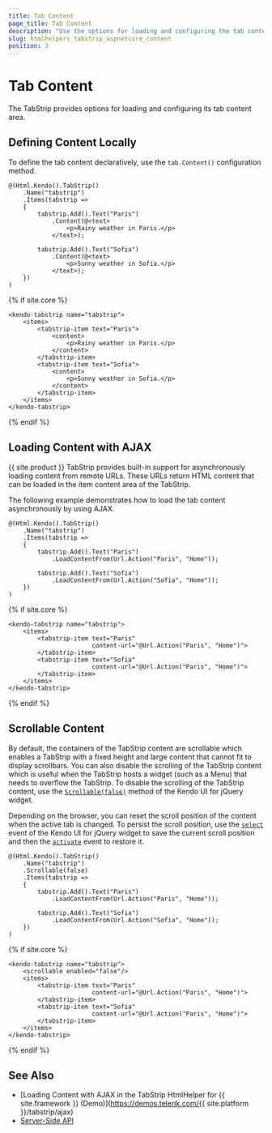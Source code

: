 ```yaml
---
title: Tab Content
page_title: Tab Content
description: "Use the options for loading and configuring the tab content of the Telerik UI TabStrip component for {{ site.framework }}."
slug: htmlhelpers_tabstrip_aspnetcore_content
position: 3
---
```


# Tab Content

The TabStrip provides options for loading and configuring its tab content area.

## Defining Content Locally

To define the tab content declaratively, use the `tab.Content()` configuration method.

```HtmlHelper
@(Html.Kendo().TabStrip()
    .Name("tabstrip")
    .Items(tabstrip =>
    {
        tabstrip.Add().Text("Paris")
            .Content(@<text>
                <p>Rainy weather in Paris.</p>
            </text>);

        tabstrip.Add().Text("Sofia")
            .Content(@<text>
                <p>Sunny weather in Sofia.</p>
            </text>);
    })
)
```
{% if site.core %}
```TagHelper
<kendo-tabstrip name="tabstrip">
    <items>
        <tabstrip-item text="Paris">
            <content>
                <p>Rainy weather in Paris.</p>
            </content>
        </tabstrip-item>
        <tabstrip-item text="Sofia">
            <content>
                <p>Sunny weather in Sofia.</p>
            </content>
        </tabstrip-item>
    </items>
</kendo-tabstrip>

```
{% endif %}

## Loading Content with AJAX

{{ site.product }} TabStrip provides built-in support for asynchronously loading content from remote URLs. These URLs return HTML content that can be loaded in the item content area of the TabStrip.

The following example demonstrates how to load the tab content asynchronously by using AJAX.

```HtmlHelper
@(Html.Kendo().TabStrip()
    .Name("tabstrip")
    .Items(tabstrip =>
    {
        tabstrip.Add().Text("Paris")
            .LoadContentFrom(Url.Action("Paris", "Home"));

        tabstrip.Add().Text("Sofia")
            .LoadContentFrom(Url.Action("Sofia", "Home"));
    })
)
```
{% if site.core %}
```TagHelper
<kendo-tabstrip name="tabstrip">
    <items>
        <tabstrip-item text="Paris"
                       content-url="@Url.Action("Paris", "Home")">
        </tabstrip-item>
        <tabstrip-item text="Sofia"
                       content-url="@Url.Action("Paris", "Home")">
        </tabstrip-item>
    </items>
</kendo-tabstrip>

```
{% endif %}

## Scrollable Content

By default, the containers of the TabStrip content are scrollable which enables a TabStrip with a fixed height and large content that cannot fit to display scrollbars. You can also disable the scrolling of the TabStrip content which is useful when the TabStrip hosts a widget (such as a Menu) that needs to overflow the TabStrip. To disable the scrolling of the TabStrip content, use the [`Scrollable(false)`](https://docs.telerik.com/kendo-ui/api/javascript/ui/tabstrip/configuration/scrollable#scrollable) method of the Kendo UI for jQuery widget.

Depending on the browser, you can reset the scroll position of the content when the active tab is changed. To persist the scroll position, use the [`select`](https://docs.telerik.com/kendo-ui/api/javascript/ui/tabstrip/events/select) event of the Kendo UI for jQuery widget to save the current scroll position and then the [`activate`](https://docs.telerik.com/kendo-ui/api/javascript/ui/tabstrip/events/activate) event to restore it.

```HtmlHelper
@(Html.Kendo().TabStrip()
    .Name("tabstrip")
    .Scrollable(false)
    .Items(tabstrip =>
    {
        tabstrip.Add().Text("Paris")
            .LoadContentFrom(Url.Action("Paris", "Home"));

        tabstrip.Add().Text("Sofia")
            .LoadContentFrom(Url.Action("Sofia", "Home"));
    })
)
```
{% if site.core %}
```TagHelper
<kendo-tabstrip name="tabstrip">
    <scrollable enabled="false"/>
    <items>
        <tabstrip-item text="Paris"
                       content-url="@Url.Action("Paris", "Home")">
        </tabstrip-item>
        <tabstrip-item text="Sofia"
                       content-url="@Url.Action("Paris", "Home")">
        </tabstrip-item>
    </items>
</kendo-tabstrip>
```
{% endif %}

## See Also

* [Loading Content with AJAX in the TabStrip HtmlHelper for {{ site.framework }} (Demo)](https://demos.telerik.com/{{ site.platform }}/tabstrip/ajax)
* [Server-Side API](/api/tabstrip)
